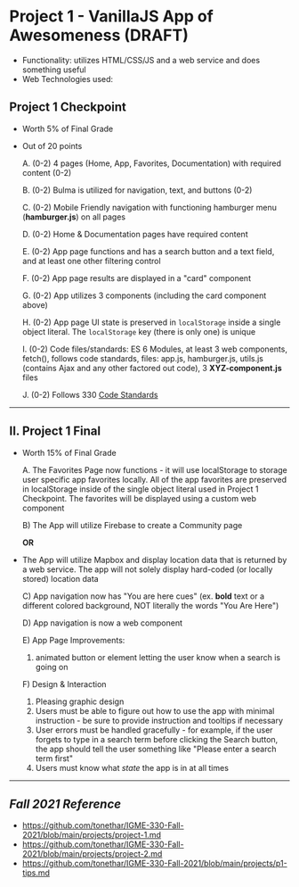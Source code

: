 # Project 1 - VanillaJS App of Awesomeness (DRAFT)

- Functionality: utilizes HTML/CSS/JS and a web service and does something useful
- Web Technologies used: 

## Project 1 Checkpoint
- Worth 5% of Final Grade
- Out of 20 points

    A. (0-2) 4 pages (Home, App, Favorites, Documentation) with required content (0-2)

    B. (0-2) Bulma is utilized for navigation, text, and buttons (0-2)

    C. (0-2) Mobile Friendly navigation with functioning hamburger menu (**hamburger.js**) on all pages

    D. (0-2) Home & Documentation pages have required content

    E. (0-2) App page functions and has a search button and a text field, and at least one other filtering control

    F. (0-2) App page results are displayed in a "card" component 

    G. (0-2) App utilizes 3 components (including the card component above)

    H. (0-2) App page UI state is preserved in `localStorage` inside a single object literal. The `localStorage` key (there is only one) is unique

    I. (0-2) Code files/standards: ES 6 Modules, at least 3 web components, fetch(), follows code standards, files: app.js, hamburger.js, utils.js (contains Ajax and any other factored out code), 3 **XYZ-component.js** files

    J. (0-2) Follows 330 [Code Standards](./code-style.md)

<hr>

## II. Project 1 Final 
- Worth 15% of Final Grade 

    A. The Favorites Page now functions - it will use localStorage to storage user specific app favorites locally. All of the app favorites are preserved in localStorage inside of the single object literal used in Project 1 Checkpoint. The favorites will be displayed using a custom web component

    B) The App will utilize Firebase to create a Community page

    **OR**

- The App will utilize Mapbox and display location data that is returned by a web service. The app will not solely display hard-coded (or locally stored) location data

    C) App navigation now has "You are here cues" (ex. **bold** text or a different colored background, NOT literally the words "You Are Here")
    
    D) App navigation is now a web component

    E) App Page Improvements:

    1. animated button or element letting the user know when a search is going on

    F) Design & Interaction 

    1. Pleasing graphic design
    1. Users must be able to figure out how to use the app with minimal instruction
      - be sure to provide instruction and tooltips if necessary
    1. User errors must be handled gracefully
      - for example, if the user forgets to type in a search term before clicking the Search button, the app should tell the user something like "Please enter a search term first"
    1. Users must know what *state* the app is in at all times

<hr>

## ***Fall 2021 Reference***

- https://github.com/tonethar/IGME-330-Fall-2021/blob/main/projects/project-1.md
- https://github.com/tonethar/IGME-330-Fall-2021/blob/main/projects/project-2.md
- https://github.com/tonethar/IGME-330-Fall-2021/blob/main/projects/p1-tips.md
